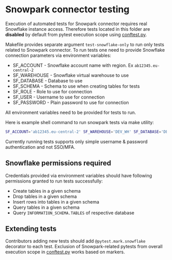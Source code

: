 # Snowpark connector testing

Execution of automated tests for Snowpark connector requires real Snowflake instance access. Therefore tests located in this folder are **disabled** by default from pytest execution scope using [conftest.py](conftest.py). 

Makefile provides separate argument ``test-snowflake-only`` to run only tests related to Snowpark connector. To run tests one need to provide Snowflake connection parameters via environment variables:
* SF_ACCOUNT - Snowflake account name with region. Ex `ab12345.eu-central-2`
* SF_WAREHOUSE - Snowflake virtual warehouse to use
* SF_DATABASE - Database to use
* SF_SCHEMA - Schema to use when creating tables for tests
* SF_ROLE - Role to use for connection
* SF_USER - Username to use for connection
* SF_PASSWORD - Plain password to use for connection

All environment variables need to be provided for tests to run.

Here is example shell command to run snowpark tests via make utility: 
```bash
SF_ACCOUNT='ab12345.eu-central-2' SF_WAREHOUSE='DEV_WH' SF_DATABASE='DEV_DB' SF_ROLE='DEV_ROLE' SF_USER='DEV_USER' SF_SCHEMA='DATA' SF_PASSWORD='supersecret' make test-snowflake-only
```

Currently running tests supports only simple username & password authentication and not SSO/MFA.

## Snowflake permissions required
Credentials provided via environment variables should have following permissions granted to run tests successfully:
* Create tables in a given schema
* Drop tables in a given schema
* Insert rows into tables in a given schema
* Query tables in a given schema
* Query `INFORMATION_SCHEMA.TABLES` of respective database

## Extending tests
Contributors adding new tests should add `@pytest.mark.snowflake` decorator to each test. Exclusion of Snowpark-related pytests from overall execution scope in [conftest.py](conftest.py) works based on markers. 